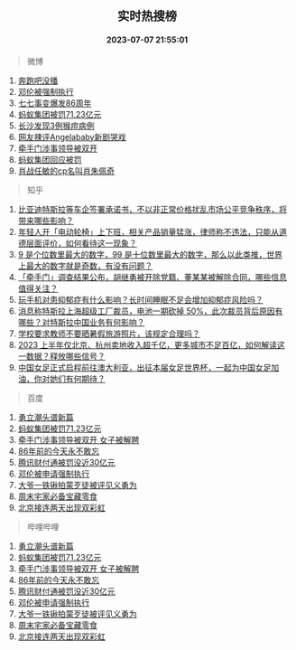 <div align="center"><h2>实时热搜榜</h2><h4>2023-07-07 21:55:01</h4></div>

> 微博  

1. [奔跑吧没播](https://s.weibo.com/weibo?q=%23%E5%A5%94%E8%B7%91%E5%90%A7%E6%B2%A1%E6%92%AD%23&t=31&band_rank=1&Refer=top)<br />
2. [邓伦被强制执行](https://s.weibo.com/weibo?q=%23%E9%82%93%E4%BC%A6%E8%A2%AB%E5%BC%BA%E5%88%B6%E6%89%A7%E8%A1%8C%23&t=31&band_rank=2&Refer=top)<br />
3. [七七事变爆发86周年](https://s.weibo.com/weibo?q=%23%E4%B8%83%E4%B8%83%E4%BA%8B%E5%8F%98%E7%88%86%E5%8F%9186%E5%91%A8%E5%B9%B4%23&t=31&band_rank=3&Refer=top)<br />
4. [蚂蚁集团被罚71.23亿元](https://s.weibo.com/weibo?q=%23%E8%9A%82%E8%9A%81%E9%9B%86%E5%9B%A2%E8%A2%AB%E7%BD%9A71.23%E4%BA%BF%E5%85%83%23&t=31&band_rank=4&Refer=top)<br />
5. [长沙发现3例猴痘病例](https://s.weibo.com/weibo?q=%23%E9%95%BF%E6%B2%99%E5%8F%91%E7%8E%B03%E4%BE%8B%E7%8C%B4%E7%97%98%E7%97%85%E4%BE%8B%23&t=31&band_rank=5&Refer=top)<br />
6. [网友辣评Angelababy新剧哭戏](https://s.weibo.com/weibo?q=%23%E7%BD%91%E5%8F%8B%E8%BE%A3%E8%AF%84Angelababy%E6%96%B0%E5%89%A7%E5%93%AD%E6%88%8F%23&t=31&band_rank=6&Refer=top)<br />
7. [牵手门涉事领导被双开](https://s.weibo.com/weibo?q=%23%E7%89%B5%E6%89%8B%E9%97%A8%E6%B6%89%E4%BA%8B%E9%A2%86%E5%AF%BC%E8%A2%AB%E5%8F%8C%E5%BC%80%23&t=31&band_rank=7&Refer=top)<br />
8. [蚂蚁集团回应被罚](https://s.weibo.com/weibo?q=%23%E8%9A%82%E8%9A%81%E9%9B%86%E5%9B%A2%E5%9B%9E%E5%BA%94%E8%A2%AB%E7%BD%9A%23&t=31&band_rank=8&Refer=top)<br />
9. [肖战任敏的cp名叫肖朱佩奇](https://s.weibo.com/weibo?q=%23%E8%82%96%E6%88%98%E4%BB%BB%E6%95%8F%E7%9A%84cp%E5%90%8D%E5%8F%AB%E8%82%96%E6%9C%B1%E4%BD%A9%E5%A5%87%23&t=31&band_rank=9&Refer=top)<br />

> 知乎  

1. [比亚迪特斯拉等车企签署承诺书，不以非正常价格扰乱市场公平竞争秩序，将带来哪些影响？](https://www.zhihu.com/question/610644843)<br />
2. [年轻人开「电动轮椅」上下班，相关产品销量猛涨，律师称不违法，只能从道德层面评价，如何看待这一现象？](https://www.zhihu.com/question/610638966)<br />
3. [9 是个位数里最大的数字，99 是十位数里最大的数字，那么以此类推，世界上最大的数字就是奇数，有没有问题？](https://www.zhihu.com/question/608857133)<br />
4. [「牵手门」调查结果公布，胡继勇被开除党籍、董某某被解除合同，哪些信息值得关注？](https://www.zhihu.com/question/610925955)<br />
5. [玩手机对患抑郁症有什么影响？长时间睡眠不足会增加抑郁症风险吗？](https://www.zhihu.com/theater/15324)<br />
6. [消息称特斯拉上海超级工厂裁员，电池一期砍掉 50%，此次裁员背后原因有哪些？对特斯拉中国业务有何影响？](https://www.zhihu.com/question/610755769)<br />
7. [学校要求教师不要晒暑假旅游照片，该规定合理吗？](https://www.zhihu.com/question/610704275)<br />
8. [2023 上半年仅北京、杭州卖地收入超千亿，更多城市不足百亿，如何解读这一数据？释放哪些信号？](https://www.zhihu.com/question/610863406)<br />
9. [中国女足正式启程前往澳大利亚，出征本届女足世界杯，一起为中国女足加油，你对她们有何期待？](https://www.zhihu.com/question/610822551)<br />

> 百度  

1. [勇立潮头谱新篇](https://www.baidu.com/s?wd=%E5%8B%87%E7%AB%8B%E6%BD%AE%E5%A4%B4%E8%B0%B1%E6%96%B0%E7%AF%87&sa=fyb_news&rsv_dl=fyb_news)<br />
2. [蚂蚁集团被罚71.23亿元](https://www.baidu.com/s?wd=%E8%9A%82%E8%9A%81%E9%9B%86%E5%9B%A2%E8%A2%AB%E7%BD%9A71.23%E4%BA%BF%E5%85%83&sa=fyb_news&rsv_dl=fyb_news)<br />
3. [牵手门涉事领导被双开 女子被解聘](https://www.baidu.com/s?wd=%E7%89%B5%E6%89%8B%E9%97%A8%E6%B6%89%E4%BA%8B%E9%A2%86%E5%AF%BC%E8%A2%AB%E5%8F%8C%E5%BC%80+%E5%A5%B3%E5%AD%90%E8%A2%AB%E8%A7%A3%E8%81%98&sa=fyb_news&rsv_dl=fyb_news)<br />
4. [86年前的今天永不敢忘](https://www.baidu.com/s?wd=86%E5%B9%B4%E5%89%8D%E7%9A%84%E4%BB%8A%E5%A4%A9%E6%B0%B8%E4%B8%8D%E6%95%A2%E5%BF%98&sa=fyb_news&rsv_dl=fyb_news)<br />
5. [腾讯财付通被罚没近30亿元](https://www.baidu.com/s?wd=%E8%85%BE%E8%AE%AF%E8%B4%A2%E4%BB%98%E9%80%9A%E8%A2%AB%E7%BD%9A%E6%B2%A1%E8%BF%9130%E4%BA%BF%E5%85%83&sa=fyb_news&rsv_dl=fyb_news)<br />
6. [邓伦被申请强制执行](https://www.baidu.com/s?wd=%E9%82%93%E4%BC%A6%E8%A2%AB%E7%94%B3%E8%AF%B7%E5%BC%BA%E5%88%B6%E6%89%A7%E8%A1%8C&sa=fyb_news&rsv_dl=fyb_news)<br />
7. [大爷一铁锹拍蒙歹徒被评见义勇为](https://www.baidu.com/s?wd=%E5%A4%A7%E7%88%B7%E4%B8%80%E9%93%81%E9%94%B9%E6%8B%8D%E8%92%99%E6%AD%B9%E5%BE%92%E8%A2%AB%E8%AF%84%E8%A7%81%E4%B9%89%E5%8B%87%E4%B8%BA&sa=fyb_news&rsv_dl=fyb_news)<br />
8. [周末宅家必备宝藏零食](https://www.baidu.com/s?wd=%E5%91%A8%E6%9C%AB%E5%AE%85%E5%AE%B6%E5%BF%85%E5%A4%87%E5%AE%9D%E8%97%8F%E9%9B%B6%E9%A3%9F&sa=fyb_news&rsv_dl=fyb_news)<br />
9. [北京接连两天出现双彩虹](https://www.baidu.com/s?wd=%E5%8C%97%E4%BA%AC%E6%8E%A5%E8%BF%9E%E4%B8%A4%E5%A4%A9%E5%87%BA%E7%8E%B0%E5%8F%8C%E5%BD%A9%E8%99%B9&sa=fyb_news&rsv_dl=fyb_news)<br />

> 哔哩哔哩  

1. [勇立潮头谱新篇](https://www.baidu.com/s?wd=%E5%8B%87%E7%AB%8B%E6%BD%AE%E5%A4%B4%E8%B0%B1%E6%96%B0%E7%AF%87&sa=fyb_news&rsv_dl=fyb_news)<br />
2. [蚂蚁集团被罚71.23亿元](https://www.baidu.com/s?wd=%E8%9A%82%E8%9A%81%E9%9B%86%E5%9B%A2%E8%A2%AB%E7%BD%9A71.23%E4%BA%BF%E5%85%83&sa=fyb_news&rsv_dl=fyb_news)<br />
3. [牵手门涉事领导被双开 女子被解聘](https://www.baidu.com/s?wd=%E7%89%B5%E6%89%8B%E9%97%A8%E6%B6%89%E4%BA%8B%E9%A2%86%E5%AF%BC%E8%A2%AB%E5%8F%8C%E5%BC%80+%E5%A5%B3%E5%AD%90%E8%A2%AB%E8%A7%A3%E8%81%98&sa=fyb_news&rsv_dl=fyb_news)<br />
4. [86年前的今天永不敢忘](https://www.baidu.com/s?wd=86%E5%B9%B4%E5%89%8D%E7%9A%84%E4%BB%8A%E5%A4%A9%E6%B0%B8%E4%B8%8D%E6%95%A2%E5%BF%98&sa=fyb_news&rsv_dl=fyb_news)<br />
5. [腾讯财付通被罚没近30亿元](https://www.baidu.com/s?wd=%E8%85%BE%E8%AE%AF%E8%B4%A2%E4%BB%98%E9%80%9A%E8%A2%AB%E7%BD%9A%E6%B2%A1%E8%BF%9130%E4%BA%BF%E5%85%83&sa=fyb_news&rsv_dl=fyb_news)<br />
6. [邓伦被申请强制执行](https://www.baidu.com/s?wd=%E9%82%93%E4%BC%A6%E8%A2%AB%E7%94%B3%E8%AF%B7%E5%BC%BA%E5%88%B6%E6%89%A7%E8%A1%8C&sa=fyb_news&rsv_dl=fyb_news)<br />
7. [大爷一铁锹拍蒙歹徒被评见义勇为](https://www.baidu.com/s?wd=%E5%A4%A7%E7%88%B7%E4%B8%80%E9%93%81%E9%94%B9%E6%8B%8D%E8%92%99%E6%AD%B9%E5%BE%92%E8%A2%AB%E8%AF%84%E8%A7%81%E4%B9%89%E5%8B%87%E4%B8%BA&sa=fyb_news&rsv_dl=fyb_news)<br />
8. [周末宅家必备宝藏零食](https://www.baidu.com/s?wd=%E5%91%A8%E6%9C%AB%E5%AE%85%E5%AE%B6%E5%BF%85%E5%A4%87%E5%AE%9D%E8%97%8F%E9%9B%B6%E9%A3%9F&sa=fyb_news&rsv_dl=fyb_news)<br />
9. [北京接连两天出现双彩虹](https://www.baidu.com/s?wd=%E5%8C%97%E4%BA%AC%E6%8E%A5%E8%BF%9E%E4%B8%A4%E5%A4%A9%E5%87%BA%E7%8E%B0%E5%8F%8C%E5%BD%A9%E8%99%B9&sa=fyb_news&rsv_dl=fyb_news)<br />
